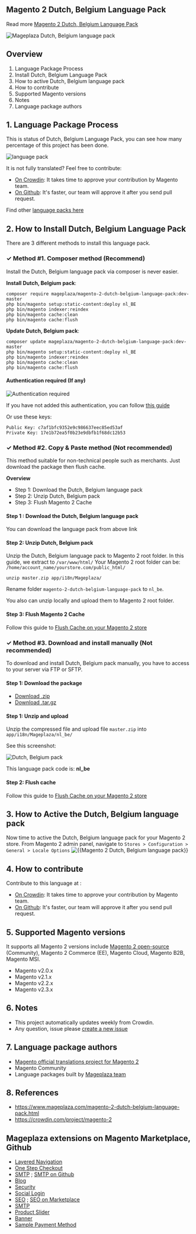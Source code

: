 ## Magento 2 Dutch, Belgium Language Pack



Read more [Magento 2 Dutch, Belgium Language Pack](https://www.mageplaza.com/magento-2-dutch-belgium-language-pack.html)

![Mageplaza Dutch, Belgium language pack](https://cdn3.mageplaza.com/media/general/qjWPj1W.png)

## Overview

1. Language Package Process
2. Install Dutch, Belgium Language Pack
3. How to active Dutch, Belgium language pack
4. How to contribute
5. Supported Magento versions
6. Notes
7. Language package authors

## 1. Language Package Process

This is status of Dutch, Belgium Language Pack, you can see how many percentage of this project has been done.

![language pack](https://progress-bar.dev/93/?title=translated)

It is not fully translated? Feel free to contribute:
- [On Crowdin](https://crowdin.com/project/magento-2): It takes time to approve your contribution by Magento team.
- [On Github](https://github.com/mageplaza/magento-2-dutch-belgium-language-pack/blob/master/HOW-TO-CONTRIBUTE.md): It's faster, our team will approve it after you send pull request.


Find other [language packs here](https://www.mageplaza.com/kb/magento-2-language-pack/)

## 2. How to Install Dutch, Belgium Language Pack

There are 3 different methods to install this language pack.

### ✓ Method #1. Composer method (Recommend)
Install the Dutch, Belgium language pack via composer is never easier.

**Install Dutch, Belgium pack**:

```
composer require mageplaza/magento-2-dutch-belgium-language-pack:dev-master
php bin/magento setup:static-content:deploy nl_BE
php bin/magento indexer:reindex
php bin/magento cache:clean
php bin/magento cache:flush

```


**Update  Dutch, Belgium pack**:

```
composer update mageplaza/magento-2-dutch-belgium-language-pack:dev-master
php bin/magento setup:static-content:deploy nl_BE
php bin/magento indexer:reindex
php bin/magento cache:clean
php bin/magento cache:flush

```

#### Authentication required (If any)

![Authentication required](https://cdn.mageplaza.com/media/general/dmryiPk.png)

If you have not added this authentication, you can follow [this guide](http://devdocs.magento.com/guides/v2.0/install-gde/prereq/connect-auth.html)

Or use these keys:

```
Public Key: c7af1bfc9352e9c986637eec85ed53af
Private Key: 17e1b72ea5f0b23e9dbfb1f68dc12b53
```



### ✓ Method #2. Copy & Paste method (Not recommended)

This method suitable for non-technical people such as merchants. Just download the package then flush cache.

**Overview**

- Step 1: Download the Dutch, Belgium language pack
- Step 2: Unzip Dutch, Belgium pack
- Step 3: Flush Magento 2 Cache

#### Step 1 : Download the Dutch, Belgium language pack

You can download the language pack from above link

#### Step 2: Unzip Dutch, Belgium pack

Unzip the Dutch, Belgium language pack to Magento 2 root folder. In this guide, we extract to `/var/www/html/`
Your Magento 2 root folder can be: `/home/account_name/yourstore.com/public_html/`

```
unzip master.zip app/i18n/Mageplaza/
```

Rename folder `magento-2-dutch-belgium-language-pack` to `nl_be`.


You also can unzip locally and upload them to Magento 2 root folder.

#### Step 3: Flush Magento 2 Cache

Follow this guide to [Flush Cache on your Magento 2 store](https://www.mageplaza.com/kb/how-flush-enable-disable-cache.html)


### ✓ Method #3. Download and install manually (Not recommended)

To download and install Dutch, Belgium pack manually, you have to access to your server via FTP or SFTP.

#### Step 1: Download the package

- [Download .zip](https://github.com/mageplaza/magento-2-dutch-belgium-language-pack/archive/master.zip)
- [Download .tar.gz](https://github.com/mageplaza/magento-2-dutch-belgium-language-pack/tarball/master)

#### Step 1: Unzip and upload

Unzip the compressed file and upload file `master.zip` into `app/i18n/Mageplaza/nl_be/`

See this screenshot:

![Dutch, Belgium pack](https://cdn3.mageplaza.com/media/general/language-pack.png)

This language pack code is: **nl_be**

#### Step 2: Flush cache

Follow this guide to [Flush Cache on your Magento 2 store](https://www.mageplaza.com/kb/how-flush-enable-disable-cache.html)


## 3. How to Active the Dutch, Belgium language pack 

Now time to active the Dutch, Belgium language pack for your Magento 2 store. From Magento 2 admin panel, navigate to `Stores > Configuration > General > Locale Options`
![{{Magento 2 Dutch, Belgium language pack}}](https://cdn.mageplaza.com/media/general/aPSUA0l.png)


## 4. How to contribute

Contribute to this language at :
- [On Crowdin](https://crowdin.com/project/magento-2): It takes time to approve your contribution by Magento team.
- [On Github](https://github.com/mageplaza/magento-2-dutch-belgium-language-pack/blob/master/HOW-TO-CONTRIBUTE.md): It's faster, our team will approve it after you send pull request.


## 5. Supported Magento versions

It supports all Magento 2 versions include [Magento 2 open-source](https://www.mageplaza.com/download-magento/) (Community), Magento 2 Commerce (EE), Magento Cloud, Magento B2B, Magento MSI.


- Magento v2.0.x
- Magento v2.1.x
- Magento v2.2.x
- Magento v2.3.x



## 6. Notes 

- This project automatically updates weekly from Crowdin.
- Any question, issue please [create a new issue](https://github.com/mageplaza/magento-2-dutch-belgium-language-pack/issues/new)

## 7. Language package authors

- [Magento official translations project for Magento 2](https://crowdin.com/project/magento-2)
- Magento Community
- Language packages built by [Mageplaza team](https://www.mageplaza.com/)


## 8. References 

- https://www.mageplaza.com/magento-2-dutch-belgium-language-pack.html
- https://crowdin.com/project/magento-2



## Mageplaza extensions on Magento Marketplace, Github


- [Layered Navigation](https://marketplace.magento.com/mageplaza-layered-navigation-m2.html)
- [One Step Checkout](https://marketplace.magento.com/mageplaza-magento-2-one-step-checkout-extension.html)
- [SMTP](https://marketplace.magento.com/mageplaza-module-smtp.html) ; [SMTP on Github](https://github.com/mageplaza/magento-2-smtp)
- [Blog](https://github.com/mageplaza/magento-2-blog)
- [Security](https://marketplace.magento.com/mageplaza-module-security.html)
- [Social Login](https://github.com/mageplaza/magento-2-social-login)
- [SEO](https://github.com/mageplaza/magento-2-seo) ; [SEO on Marketplace](https://marketplace.magento.com/mageplaza-magento-2-seo-extension.html)
- [SMTP](https://github.com/mageplaza/magento-2-smtp)
- [Product Slider](https://github.com/mageplaza/magento-2-product-slider)
- [Banner](https://github.com/mageplaza/magento-2-banner-slider)
- [Sample Payment Method](https://github.com/mageplaza/magento-2-sample-payment-method)



